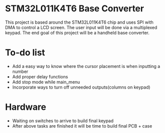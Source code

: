 # STM32L011K4T6 Base Converter

This project is based around the STM32L011K4T6 chip and uses SPI with DMA to control a LCD screen. The user input will be done via a multiplexed keypad. The end goal of this project will be a handheld base converter. 

# To-do list
* Add a easy way to know where the cursor placement is when inputting a number
* Add proper delay functions
* Add stop mode while main_menu
* Incorporate ways to turn off unneeded outputs(columns on keypad)

# Hardware
* Waiting on switches to arrive to build final keypad
* After above tasks are finished it will be time to build final PCB + case
